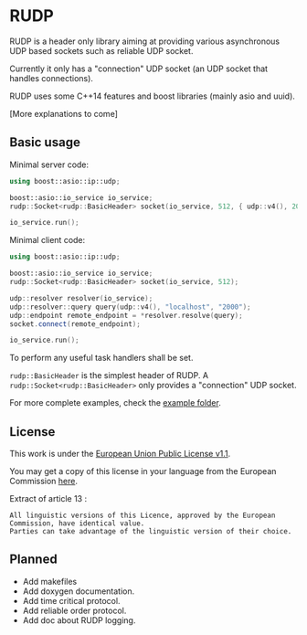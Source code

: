 # RUDP

RUDP is a header only library aiming at providing various asynchronous UDP based sockets such as reliable UDP socket.

Currently it only has a "connection" UDP socket (an UDP socket that handles connections).

RUDP uses some C++14 features and boost libraries (mainly asio and uuid).

[More explanations to come]

## Basic usage

Minimal server code:
```C++
using boost::asio::ip::udp;

boost::asio::io_service io_service;
rudp::Socket<rudp::BasicHeader> socket(io_service, 512, { udp::v4(), 2000 });

io_service.run();
```

Minimal client code:
```C++
using boost::asio::ip::udp;

boost::asio::io_service io_service;
rudp::Socket<rudp::BasicHeader> socket(io_service, 512);

udp::resolver resolver(io_service);
udp::resolver::query query(udp::v4(), "localhost", "2000");
udp::endpoint remote_endpoint = *resolver.resolve(query);
socket.connect(remote_endpoint);

io_service.run();
```

To perform any useful task handlers shall be set.

`rudp::BasicHeader` is the simplest header of RUDP. A `rudp::Socket<rudp::BasicHeader>` only provides a "connection" UDP socket.

For more complete examples, check the [example folder](examples).

## License

This work is under the [European Union Public License v1.1](LICENSE.md).

You may get a copy of this license in your language from the European Commission [here](https://joinup.ec.europa.eu/community/eupl/og_page/european-union-public-licence-eupl-v11).

Extract of article 13 :

    All linguistic versions of this Licence, approved by the European Commission, have identical value.
    Parties can take advantage of the linguistic version of their choice.

## Planned

- Add makefiles
- Add doxygen documentation.
- Add time critical protocol.
- Add reliable order protocol.
- Add doc about RUDP logging.
